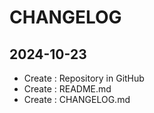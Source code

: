 # CHANGELOG

## 2024-10-23

- Create : Repository in GitHub
- Create : README.md
- Create : CHANGELOG.md
